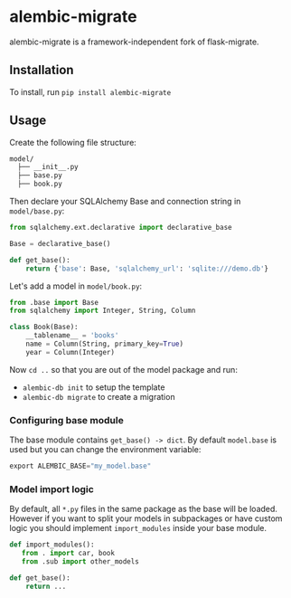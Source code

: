 alembic-migrate
=============

alembic-migrate is a framework-independent fork of flask-migrate.

Installation
------------

To install, run `pip install alembic-migrate`

Usage
-----

Create the following file structure:

```bash
model/
  ├── __init__.py
  ├── base.py
  ├── book.py 
```

Then declare your SQLAlchemy Base and connection string in `model/base.py`:

```python
from sqlalchemy.ext.declarative import declarative_base

Base = declarative_base()

def get_base():
    return {'base': Base, 'sqlalchemy_url': 'sqlite:///demo.db'}
```

Let's add a model in `model/book.py`:
```python
from .base import Base
from sqlalchemy import Integer, String, Column

class Book(Base):
    __tablename__ = 'books'
    name = Column(String, primary_key=True)
    year = Column(Integer)
```

Now `cd ..` so that you are out of the model package and run:
* `alembic-db init` to setup the template
* `alembic-db migrate` to create a migration

### Configuring base module

The base module contains `get_base() -> dict`. By default `model.base` is used but you can change the environment variable:
```python
export ALEMBIC_BASE="my_model.base"
```

### Model import logic

By default, all `*.py` files in the same package as the base will be loaded.
However if you want to split your models in subpackages or have custom logic
you should implement `import_modules` inside your base module.

```python
def import_modules():
   from . import car, book
   from .sub import other_models

def get_base():
    return ...
```